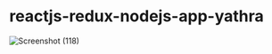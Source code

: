 # reactjs-redux-nodejs-app-yathra

![Screenshot (118)](https://github.com/SuhailYousaf/reactjs-redux-nodejs-app-yathra/assets/122224604/b4b2ab1c-bf65-46a3-916d-45f0f9d18382)
